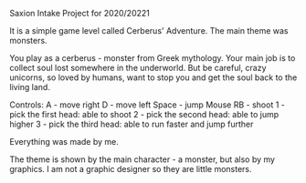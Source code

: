 Saxion Intake Project for 2020/20221

It is a simple game level called Cerberus' Adventure. The main theme was monsters.

You play as a cerberus - monster from Greek mythology. Your main job is to collect soul lost somewhere in the underworld. But be careful, crazy unicorns, so loved by humans, want to stop you and get the soul back to the living land.

Controls:
A - move right
D - move left
Space - jump
Mouse RB - shoot
1 - pick the first head: able to shoot
2 - pick the second head: able to jump higher
3 - pick the third head: able to run faster and jump further

Everything was made by me. 

The theme is shown by the main character - a monster, but also by my graphics. I am not a graphic designer so they are little monsters.
